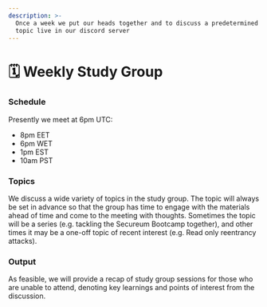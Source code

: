 ```yaml
---
description: >-
  Once a week we put our heads together and to discuss a predetermined security
  topic live in our discord server
---
```


# 🗓 Weekly Study Group

### Schedule&#x20;

Presently we meet at 6pm UTC:

* 8pm EET
* 6pm WET
* 1pm EST&#x20;
* 10am PST

### Topics&#x20;

We discuss a wide variety of topics in the study group. The topic will always be set in advance so that the group has time to engage with the materials ahead of time and come to the meeting with thoughts. Sometimes the topic will be a series (e.g. tackling the Secureum Bootcamp together), and other times it may be a one-off topic of recent interest (e.g. Read only reentrancy attacks).&#x20;

### Output&#x20;

As feasible, we will provide a recap of study group sessions for those who are unable to attend, denoting key learnings and points of interest from the discussion.
